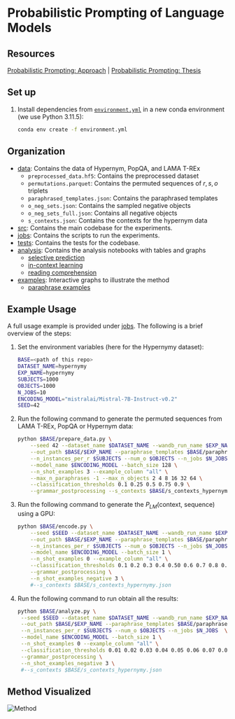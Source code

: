 # Probabilistic Prompting of Language Models

## Resources

[Probabilistic Prompting: Approach](Probabilistic_prompting_approach.pdf) | [Probabilistic Prompting: Thesis](Probabilistic_prompting_thesis.pdf)

## Set up

1. Install dependencies from [`environment.yml`](environment.yml) in a new conda environment (we use Python 3.11.5):

    ```bash
    conda env create -f environment.yml
    ```

## Organization

- [data](data/): Contains the data of Hypernym, PopQA, and LAMA T-REx
  - `preprocessed_data.hf5`: Contains the preprocessed dataset
  - `permutations.parquet`: Contains the permuted sequences of $r, s, o$ triplets
  - `paraphrased_templates.json`: Contains the paraphrased templates
  - `o_neg_sets.json`: Contains the sampled negative objects
  - `o_neg_sets_full.json`: Contains all negative objects
  - `s_contexts.json`: Contains the contexts for the hypernym data
- [src](src/): Contains the main codebase for the experiments.
- [jobs](jobs/): Contains the scripts to run the experiments.
- [tests](tests/): Contains the tests for the codebase.
- [analysis](analysis/): Contains the analysis notebooks with tables and graphs
  - [selective prediction](analysis/selective_prediction.ipynb)
  - [in-context learning](analysis/n_shot.ipynb)
  - [reading comprehension](analysis/RC.ipynb)
- [examples](examples/): Interactive graphs to illustrate the method
  - [paraphrase examples](examples/paraphrase_example.html)

## Example Usage

A full usage example is provided under [jobs](jobs/). The following is a brief overview of the steps:

1. Set the environment variables (here for the Hypernymy dataset):

    ```bash
    BASE=<path of this repo>
    DATASET_NAME=hypernymy
    EXP_NAME=hypernymy
    SUBJECTS=1000
    OBJECTS=1000
    N_JOBS=10
    ENCODING_MODEL="mistralai/Mistral-7B-Instruct-v0.2"
    SEED=42
    ```

2. Run the following command to generate the permuted sequences from LAMA T-REx, PopQA or Hypernym data:

    ```bash
    python $BASE/prepare_data.py \
        --seed 42 --dataset_name $DATASET_NAME --wandb_run_name $EXP_NAME \
        --out_path $BASE/$EXP_NAME --paraphrase_templates $BASE/paraphrases_hypernymy.json \
        --n_instances_per_r $SUBJECTS --num_o $OBJECTS --n_jobs $N_JOBS  \
        --model_name $ENCODING_MODEL --batch_size 128 \
        --n_shot_examples 3 --example_column "all" \
        --max_n_paraphrases -1 --max_n_objects 2 4 8 16 32 64 \
        --classification_thresholds 0.1 0.25 0.5 0.75 0.9 \
        --grammar_postprocessing --s_contexts $BASE/s_contexts_hypernymy.json 
    ```

3. Run the following command to generate the $P_{LM}(\text{context, sequence})$ using a GPU:

    ```bash
    python $BASE/encode.py \
        --seed $SEED --dataset_name $DATASET_NAME --wandb_run_name $EXP_NAME \
        --out_path $BASE/$EXP_NAME --paraphrase_templates $BASE/paraphrases_hypernymy.json \
        --n_instances_per_r $SUBJECTS --num_o $OBJECTS --n_jobs $N_JOBS  \
        --model_name $ENCODING_MODEL --batch_size 1 \
        --n_shot_examples 0 --example_column "all" \
        --classification_thresholds 0.1 0.2 0.3 0.4 0.50 0.6 0.7 0.8 0.9 \
        --grammar_postprocessing \
        --n_shot_examples_negative 3 \
        #--s_contexts $BASE/s_contexts_hypernymy.json 
    ```

4. Run the following command to run obtain all the results:

   ```bash
   python $BASE/analyze.py \
    --seed $SEED --dataset_name $DATASET_NAME --wandb_run_name $EXP_NAME \
    --out_path $BASE/$EXP_NAME --paraphrase_templates $BASE/paraphrases_hypernymy.json \
    --n_instances_per_r $SUBJECTS --num_o $OBJECTS --n_jobs $N_JOBS  \
    --model_name $ENCODING_MODEL --batch_size 1 \
    --n_shot_examples 0 --example_column "all" \
    --classification_thresholds 0.01 0.02 0.03 0.04 0.05 0.06 0.07 0.08 0.09 0.1 0.12 0.14 0.16 0.18 0.2 0.22 0.24 0.26 0.28 0.3 0.35 0.40 0.45 0.5 0.6 0.7 0.8 0.9 0.99 \
    --grammar_postprocessing \
    --n_shot_examples_negative 3 \
    #--s_contexts $BASE/s_contexts_hypernymy.json 
    ```

## Method Visualized

![Method](examples/paraphrase_example.png?raw=true)
